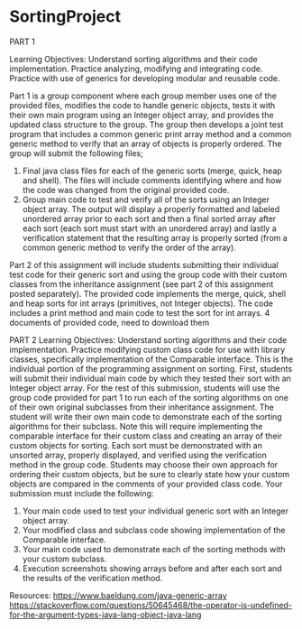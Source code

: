 # SortingProject

PART 1 

Learning Objectives: Understand sorting algorithms and their code implementation. Practice analyzing, modifying and integrating code. Practice with use of generics for developing modular and reusable code. 

Part 1 is a group component where each group member uses one of the provided files, modifies the code to handle generic objects, tests it with their own main program using an Integer object array, and provides the updated class structure to the group. The group then develops a joint test program that includes a common generic print array method and a common generic method to verify that an array of objects is properly ordered. 
The group will submit the following files;
1) Final java class files for each of the generic sorts (merge, quick, heap and shell). The files will include comments identifying where and how the code was changed from the original provided code.
2) Group main code to test and verify all of the sorts using an Integer object array. The output will display a properly formatted and labeled unordered array prior to each sort and then a final sorted array after each sort (each sort must start with an unordered array) and lastly a verification statement that the resulting array is properly sorted (from a common generic method to verify the order of the array).
 
Part 2 of this assignment will include students submitting their individual test code for their generic sort and using the group code with their custom classes from the inheritance assignment (see part 2 of this assignment posted separately). 
The provided code implements the merge, quick, shell and heap sorts for int arrays (primitives, not Integer objects). The code includes a print method and main code to test the sort for int arrays.
4 documents of provided code, need to download them 

PART 2
Learning Objectives: Understand sorting algorithms and their code implementation. Practice modifying custom class code for use with library classes, specifically implementation of the Comparable interface. 
This is the individual portion of the programming assignment on sorting. First, students will submit their individual main code by which they tested their sort with an Integer object array. For the rest of this submission, students will use the group code provided for part 1 to run each of the sorting algorithms on one of their own original subclasses from their inheritance assignment. The student will write their own main code to demonstrate each of the sorting algorithms for their subclass. Note this will require implementing the comparable interface for their custom class and creating an array of their custom objects for sorting. Each sort must be demonstrated with an unsorted array, properly displayed, and verified using the verification method in the group code. Students may choose their own approach for ordering their custom objects, but be sure to clearly state how your custom objects are compared in the comments of your provided class code. 
Your submission must include the following:
1) Your main code used to test your individual generic sort with an Integer object array.
2) Your modified class and subclass code showing implementation of the Comparable interface.
3) Your main code used to demonstrate each of the sorting methods with your custom subclass.
4) Execution screenshots showing arrays before and after each sort and the results of the verification method. 


Resources:
https://www.baeldung.com/java-generic-array
https://stackoverflow.com/questions/50645468/the-operator-is-undefined-for-the-argument-types-java-lang-object-java-lang

